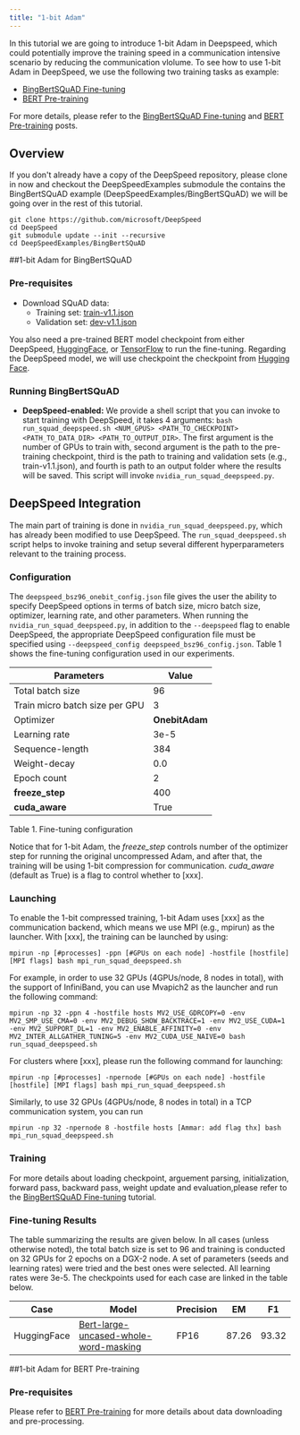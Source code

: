 ```yaml
---
title: "1-bit Adam"
---
```


In this tutorial we are going to introduce 1-bit Adam in Deepspeed, which could potentially improve the training speed in a communication intensive scenario by reducing the communication vlolume. To see how to use 1-bit Adam in DeepSpeed, we use the following two training tasks as example:  

* [BingBertSQuAD Fine-tuning](/tutorials/bert-finetuning/)
* [BERT Pre-training](/tutorials/bert-pretraining/)

For more details, please refer to the [BingBertSQuAD Fine-tuning](/tutorials/bert-finetuning/) and [BERT Pre-training](/tutorials/bert-pretraining/) posts.
## Overview

If you don't already have a copy of the DeepSpeed repository, please clone in
now and checkout the DeepSpeedExamples submodule the contains the BingBertSQuAD
example (DeepSpeedExamples/BingBertSQuAD) we will be going over in the rest of
this tutorial.

```shell
git clone https://github.com/microsoft/DeepSpeed
cd DeepSpeed
git submodule update --init --recursive
cd DeepSpeedExamples/BingBertSQuAD
```
##1-bit Adam for BingBertSQuAD
### Pre-requisites

* Download SQuAD data:
  * Training set: [train-v1.1.json](https://rajpurkar.github.io/SQuAD-explorer/dataset/train-v1.1.json)
  * Validation set: [dev-v1.1.json](https://rajpurkar.github.io/SQuAD-explorer/dataset/dev-v1.1.json)

You also need a pre-trained BERT model checkpoint from either DeepSpeed, [HuggingFace](https://github.com/huggingface/transformers), or [TensorFlow](https://github.com/google-research/bert#pre-trained-models) to run the fine-tuning. Regarding the DeepSpeed model, we will use checkpoint the checkpoint from [Hugging Face](https://s3.amazonaws.com/models.huggingface.co/bert/bert-large-uncased-whole-word-masking-pytorch_model.bin).

### Running BingBertSQuAD

- **DeepSpeed-enabled:** We provide a shell script that you can invoke to start training with DeepSpeed, it takes 4 arguments: `bash run_squad_deepspeed.sh <NUM_GPUS> <PATH_TO_CHECKPOINT> <PATH_TO_DATA_DIR> <PATH_TO_OUTPUT_DIR>`. The first argument is the number of GPUs to train with, second argument is the path to the pre-training checkpoint, third is the path to training and validation sets (e.g., train-v1.1.json), and fourth is path to an output folder where the results will be saved. This script will invoke `nvidia_run_squad_deepspeed.py`.


## DeepSpeed Integration

The main part of training is done in `nvidia_run_squad_deepspeed.py`, which has
already been modified to use DeepSpeed. The `run_squad_deepspeed.sh` script
helps to invoke training and setup several different hyperparameters relevant
to the training process. 



### Configuration

The `deepspeed_bsz96_onebit_config.json` file gives the user the ability to specify DeepSpeed
options in terms of batch size, micro batch size, optimizer, learning rate, and other parameters.
When running the `nvidia_run_squad_deepspeed.py`, in addition to the
`--deepspeed` flag to enable DeepSpeed, the appropriate DeepSpeed configuration
file must be specified using `--deepspeed_config
deepspeed_bsz96_config.json`. Table 1 shows the fine-tuning configuration
used in our experiments.

| Parameters                     | Value |
| ------------------------------ | ----- |
| Total batch size               | 96    |
| Train micro batch size per GPU | 3     |
| Optimizer                      | **OnebitAdam**  |
| Learning rate                  | 3e-5  |
| Sequence-length                | 384   |
| Weight-decay                   | 0.0   |
| Epoch count                    | 2     |
| **freeze_step**                | 400     |
| **cuda_aware**                    | True     |
Table 1. Fine-tuning configuration

Notice that for 1-bit Adam, the *freeze_step* controls number of the optimizer step for running the original uncompressed Adam, and after that, the training will be using 1-bit compression for communication. *cuda_aware* (default as True) is a flag to control whether to [xxx].

### Launching 
To enable the 1-bit compressed training, 1-bit Adam uses [xxx] as the communication backend, which means we use MPI (e.g., mpirun) as the launcher. With [xxx], the training can be launched by using:
```shell
mpirun -np [#processes] -ppn [#GPUs on each node] -hostfile [hostfile] [MPI flags] bash mpi_run_squad_deepspeed.sh
```
For example, in order to use 32 GPUs (4GPUs/node, 8 nodes in total), with the support of InfiniBand, you can use Mvapich2 as the launcher and run the following command:
```shell
mpirun -np 32 -ppn 4 -hostfile hosts MV2_USE_GDRCOPY=0 -env MV2_SMP_USE_CMA=0 -env MV2_DEBUG_SHOW_BACKTRACE=1 -env MV2_USE_CUDA=1 -env MV2_SUPPORT_DL=1 -env MV2_ENABLE_AFFINITY=0 -env MV2_INTER_ALLGATHER_TUNING=5 -env MV2_CUDA_USE_NAIVE=0 bash run_squad_deepspeed.sh
```
For clusters where [xxx], please run the following command for launching:
```shell
mpirun -np [#processes] -npernode [#GPUs on each node] -hostfile [hostfile] [MPI flags] bash mpi_run_squad_deepspeed.sh
```
Similarly, to use 32 GPUs (4GPUs/node, 8 nodes in total) in a TCP communication system, you can run
 ```shell
mpirun -np 32 -npernode 8 -hostfile hosts [Ammar: add flag thx] bash mpi_run_squad_deepspeed.sh
```


### Training
For more details about loading checkpoint, arguement parsing, initialization, forward pass, backward pass, weight update and evaluation,please refer to the [BingBertSQuAD Fine-tuning](/tutorials/bert-finetuning/) tutorial. 


### Fine-tuning Results
The table summarizing the results are given below. In all cases (unless
otherwise noted), the total batch size is set to 96 and training is conducted
on 32 GPUs for 2 epochs on a DGX-2 node.  A set of parameters (seeds and
learning rates) were tried and the best ones were selected. All learning rates
were 3e-5. The checkpoints used for each case are linked in the
table below.

| Case        | Model                                 | Precision | EM    | F1    |
| ----------- | ------------------------------------- | --------- | ----- | ----- |
| HuggingFace | [Bert-large-uncased-whole-word-masking](https://s3.amazonaws.com/models.huggingface.co/bert/bert-large-uncased-whole-word-masking-pytorch_model.bin) | FP16      | 87.26 | 93.32 |


##1-bit Adam for BERT Pre-training
### Pre-requisites
Please refer to [BERT Pre-training](/tutorials/bert-pretraining/) for more details about data downloading and pre-processing.



